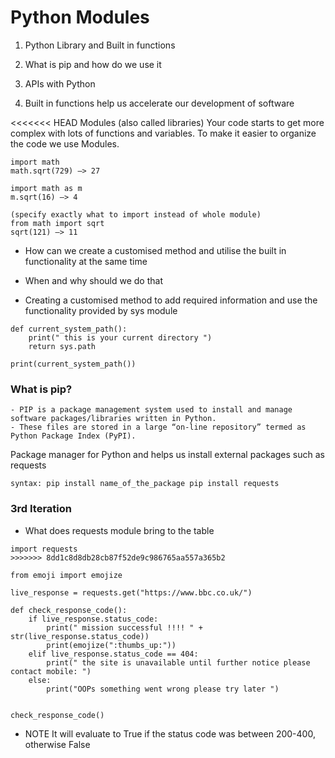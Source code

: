 # Python Modules

1. Python Library and Built in functions

2. What is pip and how do we use it

3. APIs with Python

4. Built in functions help us accelerate our development of software

<<<<<<< HEAD
Modules (also called libraries)
Your code starts to get more complex with lots of functions and variables.
To make it easier to organize the code we use Modules.
```
import math
math.sqrt(729) —> 27

import math as m 
m.sqrt(16) —> 4

(specify exactly what to import instead of whole module)
from math import sqrt 
sqrt(121) —> 11
```
- How can we create a customised method and utilise the built in functionality at the same time

- When and why should we do that

- Creating a customised method to add required information and use the functionality provided by sys module
```
def current_system_path():
    print(" this is your current directory ")
    return sys.path

print(current_system_path())
```

### What is pip?
```
- PIP is a package management system used to install and manage software packages/libraries written in Python. 
- These files are stored in a large “on-line repository” termed as Python Package Index (PyPI).
```

Package manager for Python and helps us install external packages such as requests
```
syntax: pip install name_of_the_package pip install requests
```
### 3rd Iteration

- What does requests module bring to the table
```
import requests
>>>>>>> 8dd1c8d8db28cb87f52de9c986765aa557a365b2

from emoji import emojize

live_response = requests.get("https://www.bbc.co.uk/")

def check_response_code():
    if live_response.status_code:
        print(" mission successful !!!! " + str(live_response.status_code))
        print(emojize(":thumbs_up:"))
    elif live_response.status_code == 404:
        print(" the site is unavailable until further notice please contact mobile: ")
    else:
        print("OOPs something went wrong please try later ")


check_response_code()
```
- NOTE
It will evaluate to True if the status code was between 200-400, otherwise False
